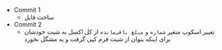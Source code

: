 - Commit 1
	- ساخت فایل
- Commit 2
	- تغییر اسکوپ متغیر `شماره` و `مبلغ باقی‌مانده` از کل اکسل به شیت خودشان برای اینکه بتوان از شیت فرم کپی گرفت و به مشگل نخورد